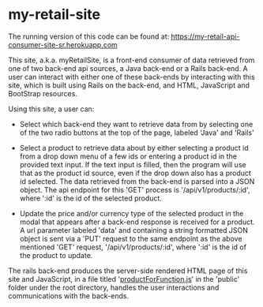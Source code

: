 # my-retail-site

The running version of this code can be found at:
https://my-retail-api-consumer-site-sr.herokuapp.com

This site, a.k.a. myRetailSite, is a front-end consumer of data retrieved from one of two back-end api sources, a Java back-end or a Rails back-end. A user can interact with either one of these back-ends by interacting with this site, which is built using Rails on the back-end, and HTML, JavaScript and BootStrap resources. 

Using this site, a user can:

* Select which back-end they want to retrieve data from by selecting one of the two radio buttons at the top of the page, labeled 'Java' and 'Rails'

* Select a product to retrieve data about by either selecting a product id from a drop down menu of a few ids or entering a product id in the provided text input. If the text input is filled, then the program will use that as the product id source, even if the drop down also has a product id selected. The data retrieved from the back-end is parsed into a JSON object. The api endpoint for this 'GET' process is '/api/v1/products/:id', where ':id' is the id of the selected product.

* Update the price and/or currency type of the selected product in the modal that appears after a back-end response is received for a product. A url parameter labeled 'data' and containing a string formatted JSON object is sent via a 'PUT' request to the same endpoint as the above mentioned 'GET' request, '/api/v1/products/:id', where ':id' is the id of the product to update.

The rails back-end produces the server-side rendered HTML page of this site and JavaScript, in a file titled '[productForFunction.js](public/productFormFunctions.js)' in the 'public' folder under the root directory, handles the user interactions and communications with the back-ends.

